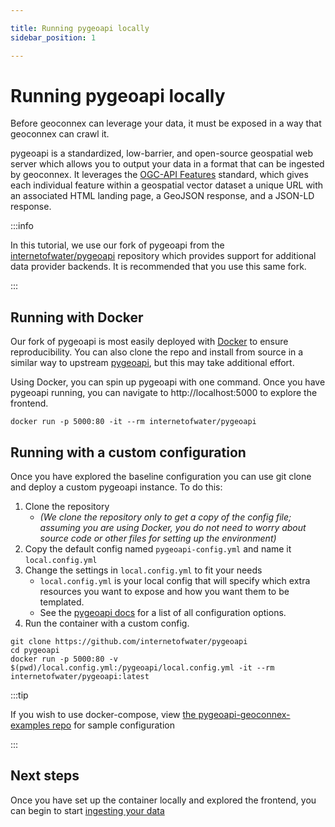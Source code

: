```yaml
---

title: Running pygeoapi locally
sidebar_position: 1

---
```


# Running pygeoapi locally

Before geoconnex can leverage your data, it must be exposed in a way that geoconnex can crawl it. 

pygeoapi is a standardized, low-barrier, and open-source geospatial web server which allows you to output your data in a format that can be ingested by geoconnex. It leverages the [OGC-API Features](https://ogcapi.ogc.org/features/) standard, which gives each individual feature within a geospatial vector dataset a unique URL with an associated HTML landing page, a GeoJSON response, and a JSON-LD response. 

:::info

In this tutorial, we use our fork of pygeoapi from the [internetofwater/pygeoapi](https://github.com/internetofwater/pygeoapi) repository which provides support for additional data provider backends. It is recommended that you use this same fork.

:::

## Running with Docker

Our fork of pygeoapi is most easily deployed with [Docker](https://www.docker.com/) to ensure reproducibility. You can also clone the repo and install from source in a similar way to upstream [pygeoapi](https://docs.pygeoapi.io/en/stable/installation.html#for-developers-and-the-truly-impatient), but this may take additional effort.


Using Docker, you can spin up pygeoapi with one command. Once you have pygeoapi running, you can navigate to http://localhost:5000 to explore the frontend. 


```
docker run -p 5000:80 -it --rm internetofwater/pygeoapi
```


## Running with a custom configuration

Once you have explored the baseline configuration you can use git clone and deploy a custom pygeoapi instance.  To do this:

1. Clone the repository
    - _(We clone the repository only to get a copy of the config file; assuming you are using Docker, you do not need to worry about source code or other files for setting up the environment)_
2. Copy the default config named `pygeoapi-config.yml` and name it `local.config.yml`
3. Change the settings in `local.config.yml` to fit your needs 
    - `local.config.yml` is your local config that will specify which extra resources you want to expose and how you want them to be templated.
    - See the [pygeoapi docs](https://docs.pygeoapi.io/en/latest/configuration.html) for a list of all configuration options.
4. Run the container with a custom config.

```
git clone https://github.com/internetofwater/pygeoapi
cd pygeoapi
docker run -p 5000:80 -v $(pwd)/local.config.yml:/pygeoapi/local.config.yml -it --rm internetofwater/pygeoapi:latest    
```

:::tip

If you wish to use docker-compose, view [the pygeoapi-geoconnex-examples repo](https://github.com/cgs-earth/pygeoapi-geoconnex-examples) for sample configuration

:::

## Next steps

Once you have set up the container locally and explored the frontend, you can begin to start [ingesting your data](../pygeoapi/providers/index.md)